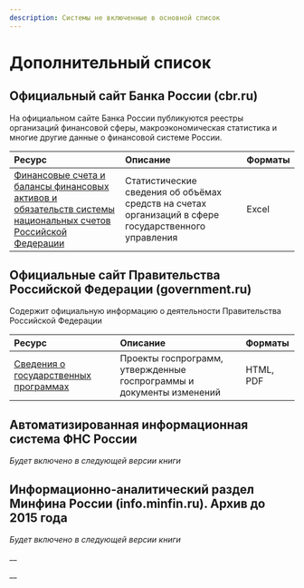 ```yaml
---
description: Системы не включенные в основной список
---
```


# Дополнительный список

## Официальный сайт Банка России \(cbr.ru\)

На официальном сайте Банка России публикуются реестры организаций финансовой сферы, макроэкономическая статистика и многие другие данные о финансовой системе России. 

| Ресурс | Описание | Форматы |
| :--- | :--- | :--- |
| [Финансовые счета и балансы финансовых активов и обязательств системы национальных счетов Российской Федерации](http://www.cbr.ru/statistics/?PrtId=fafbs) | Статистические сведения об объёмах средств на счетах организаций в сфере государственного управления | Excel |

## Официальные сайт Правительства Российской Федерации \(government.ru\)

Содержит официальную информацию о деятельности Правительства Российской Федерации

| Ресурс | Описание | Форматы |
| :--- | :--- | :--- |
| [Сведения о государственных программах](http://government.ru/programs/) | Проекты госпрограмм, утвержденные госпрограммы и документы изменений | HTML, PDF |

## Автоматизированная информационная система ФНС России

_Будет включено в следующей версии книги_

##  Информационно-аналитический раздел Минфина России \(info.minfin.ru\). Архив до 2015 года

_Будет включено в следующей версии книги_

\_\_

\_\_

